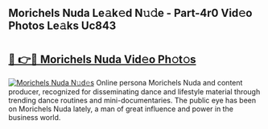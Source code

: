 ## Morichels Nuda Le𝚊k𝚎d N𝚞𝚍e - Part-4r0 Vid𝚎o Photos Le𝚊ks Uc843

# <h2><a href="http://fbc2ow.evod.top/?m=Morichels+Nuda">🔗 👉🔴 Morichels Nuda Vid𝚎o Ph𝚘t𝚘s</a></h2>

[![Morichels Nuda N𝚞d𝚎s](https://i.imgur.com/8V9OHl7.gif)](http://fbc2ow.evod.top/?m=Morichels+Nuda)
Online persona Morichels Nuda and content producer, recognized for disseminating dance and lifestyle material through trending dance routines and mini-documentaries. The public eye has been on Morichels Nuda lately, a man of great influence and power in the business world. 
